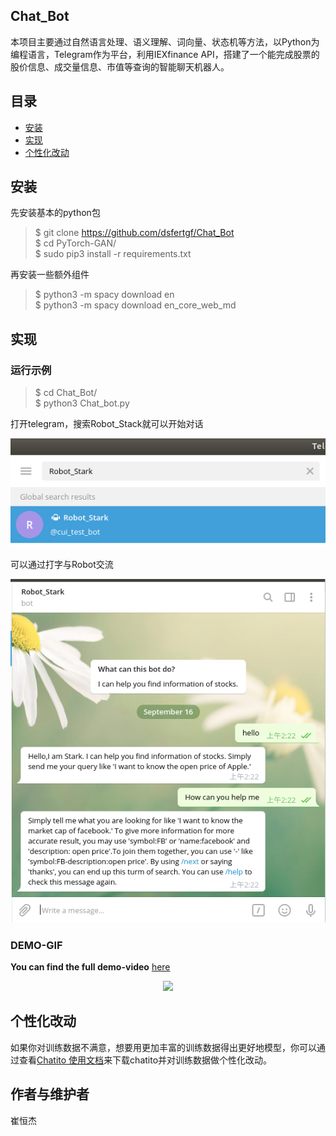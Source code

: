 ## Chat_Bot
本项目主要通过自然语言处理、语义理解、词向量、状态机等方法，以Python为编程语言，Telegram作为平台，利用IEXfinance API，搭建了一个能完成股票的股价信息、成交量信息、市值等查询的智能聊天机器人。
## 目录
* [安装](#安装)
* [实现](#实现)
* [个性化改动](#个性化改动)
## 安装
先安装基本的python包
>$ git clone https://github.com/dsfertgf/Chat_Bot<br>
>$ cd PyTorch-GAN/<br>
>$ sudo pip3 install -r requirements.txt

再安装一些额外组件
>$ python3 -m spacy download en<br>
>$ python3 -m spacy download en_core_web_md

## 实现
### 运行示例
>$ cd Chat_Bot/<br>
>$ python3 Chat_bot.py

打开telegram，搜索Robot_Stack就可以开始对话<br>
<p align="center">
    <img src="assets/1.png" width="600"\>
</p>

可以通过打字与Robot交流<br>

<p align="center">
    <img src="assets/2.png" width="600"\>
</p>

### DEMO-GIF
<b>You can find the full demo-video</b> [here](https://www.bilibili.com/video/av67945882)
<p align="center">
    <img src="assets/demo.gif" width="400"\>
</p>

## 个性化改动
如果你对训练数据不满意，想要用更加丰富的训练数据得出更好地模型，你可以通过查看[Chatito 使用文档](https://github.com/rodrigopivi/Chatito)来下载chatito并对训练数据做个性化改动。

## 作者与维护者
崔恒杰

